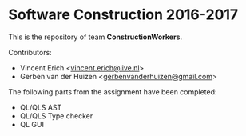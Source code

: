 Software Construction 2016-2017
==========
This is the repository of team <b>ConstructionWorkers</b>.

Contributors:
- Vincent Erich <[vincent.erich@live.nl](mailto:vincent.erich@live.nl "Mail Vincent Erich")>
- Gerben van der Huizen <[gerbenvanderhuizen@gmail.com](mailto:gerbenvanderhuizen@gmail.com "Mail Gerben van der Huizen")>

The following parts from the assignment have been completed:
- QL/QLS AST
- QL/QLS Type checker
- QL GUI
